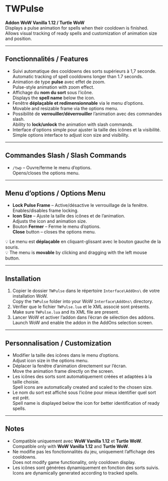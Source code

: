 # TWPulse

**Addon WoW Vanilla 1.12 / Turtle WoW**  
Displays a pulse animation for spells when their cooldown is finished. Allows visual tracking of ready spells and customization of animation size and position.  

---

## Fonctionnalités / Features

- Suivi automatique des cooldowns des sorts supérieurs à 1,7 seconde.  
  Automatic tracking of spell cooldowns longer than 1.7 seconds.  
- Animation de type **pulse** avec effet de zoom.  
  Pulse-style animation with zoom effect.  
- Affichage du **nom du sort** sous l’icône.  
  Displays the **spell name** below the icon.  
- Fenêtre **déplaçable et redimensionnable** via le menu d’options.  
  Movable and resizable frame via the options menu.  
- Possibilité de **verrouiller/déverrouiller** l’animation avec des commandes slash.  
  Ability to **lock/unlock** the animation with slash commands.  
- Interface d'options simple pour ajuster la taille des icônes et la visibilité.  
  Simple options interface to adjust icon size and visibility.  

---

## Commandes Slash / Slash Commands

- `/twp` – Ouvre/ferme le menu d’options.  
  Opens/closes the options menu.  

---

## Menu d’options / Options Menu

- **Lock Pulse Frame** – Active/désactive le verrouillage de la fenêtre.  
  Enables/disables frame locking.  
- **Icon Size** – Ajuste la taille des icônes et de l’animation.  
  Adjusts the icon and animation size.  
- Bouton **Fermer** – Ferme le menu d’options.  
  **Close** button – closes the options menu.  

💡 Le menu est **déplaçable** en cliquant-glissant avec le bouton gauche de la souris.  
💡 The menu is **movable** by clicking and dragging with the left mouse button.  

---

## Installation

1. Copier le dossier `TWPulse` dans le répertoire `Interface\AddOns\` de votre installation WoW.  
   Copy the `TWPulse` folder into your WoW `Interface\AddOns\` directory.  
2. Vérifier que le fichier `TWPulse.lua` et le XML associé sont présents.  
   Make sure `TWPulse.lua` and its XML file are present.  
3. Lancer WoW et activer l’addon dans l’écran de sélection des addons.  
   Launch WoW and enable the addon in the AddOns selection screen.  

---

## Personnalisation / Customization

- Modifier la taille des icônes dans le menu d’options.  
  Adjust icon size in the options menu.  
- Déplacer la fenêtre d’animation directement sur l’écran.  
  Move the animation frame directly on the screen.  
- Les icônes des sorts sont automatiquement créées et adaptées à la taille choisie.  
  Spell icons are automatically created and scaled to the chosen size.  
- Le nom du sort est affiché sous l’icône pour mieux identifier quel sort est prêt.  
  Spell name is displayed below the icon for better identification of ready spells.  

---

## Notes

- Compatible uniquement avec **WoW Vanilla 1.12** et **Turtle WoW**.  
  Compatible only with **WoW Vanilla 1.12** and **Turtle WoW**.  
- Ne modifie pas les fonctionnalités du jeu, uniquement l’affichage des cooldowns.  
  Does not modify game functionality, only cooldown display.  
- Les icônes sont générées dynamiquement en fonction des sorts suivis.  
  Icons are dynamically generated according to tracked spells.  
